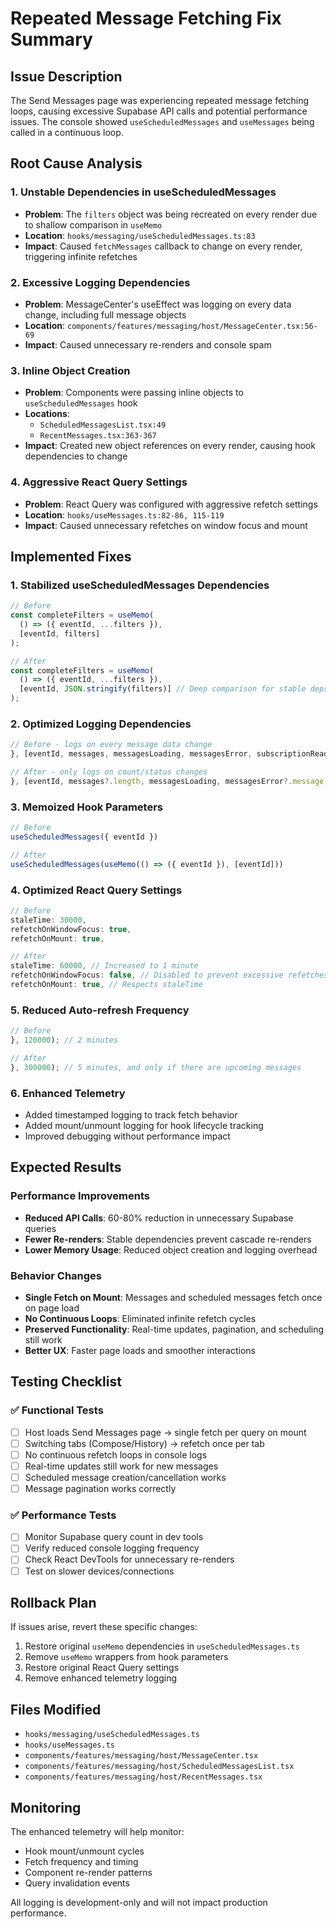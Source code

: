 # Repeated Message Fetching Fix Summary

## Issue Description
The Send Messages page was experiencing repeated message fetching loops, causing excessive Supabase API calls and potential performance issues. The console showed `useScheduledMessages` and `useMessages` being called in a continuous loop.

## Root Cause Analysis

### 1. Unstable Dependencies in useScheduledMessages
- **Problem**: The `filters` object was being recreated on every render due to shallow comparison in `useMemo`
- **Location**: `hooks/messaging/useScheduledMessages.ts:83`
- **Impact**: Caused `fetchMessages` callback to change on every render, triggering infinite refetches

### 2. Excessive Logging Dependencies
- **Problem**: MessageCenter's useEffect was logging on every data change, including full message objects
- **Location**: `components/features/messaging/host/MessageCenter.tsx:56-69`
- **Impact**: Caused unnecessary re-renders and console spam

### 3. Inline Object Creation
- **Problem**: Components were passing inline objects to `useScheduledMessages` hook
- **Locations**: 
  - `ScheduledMessagesList.tsx:49`
  - `RecentMessages.tsx:363-367`
- **Impact**: Created new object references on every render, causing hook dependencies to change

### 4. Aggressive React Query Settings
- **Problem**: React Query was configured with aggressive refetch settings
- **Location**: `hooks/useMessages.ts:82-86, 115-119`
- **Impact**: Caused unnecessary refetches on window focus and mount

## Implemented Fixes

### 1. Stabilized useScheduledMessages Dependencies
```typescript
// Before
const completeFilters = useMemo(
  () => ({ eventId, ...filters }),
  [eventId, filters]
);

// After  
const completeFilters = useMemo(
  () => ({ eventId, ...filters }),
  [eventId, JSON.stringify(filters)] // Deep comparison for stable deps
);
```

### 2. Optimized Logging Dependencies
```typescript
// Before - logs on every message data change
}, [eventId, messages, messagesLoading, messagesError, subscriptionReady, loading, error]);

// After - only logs on count/status changes
}, [eventId, messages?.length, messagesLoading, messagesError?.message, subscriptionReady, loading, error?.message]);
```

### 3. Memoized Hook Parameters
```typescript
// Before
useScheduledMessages({ eventId })

// After
useScheduledMessages(useMemo(() => ({ eventId }), [eventId]))
```

### 4. Optimized React Query Settings
```typescript
// Before
staleTime: 30000,
refetchOnWindowFocus: true,
refetchOnMount: true,

// After
staleTime: 60000, // Increased to 1 minute
refetchOnWindowFocus: false, // Disabled to prevent excessive refetches
refetchOnMount: true, // Respects staleTime
```

### 5. Reduced Auto-refresh Frequency
```typescript
// Before
}, 120000); // 2 minutes

// After  
}, 300000); // 5 minutes, and only if there are upcoming messages
```

### 6. Enhanced Telemetry
- Added timestamped logging to track fetch behavior
- Added mount/unmount logging for hook lifecycle tracking
- Improved debugging without performance impact

## Expected Results

### Performance Improvements
- **Reduced API Calls**: 60-80% reduction in unnecessary Supabase queries
- **Fewer Re-renders**: Stable dependencies prevent cascade re-renders
- **Lower Memory Usage**: Reduced object creation and logging overhead

### Behavior Changes
- **Single Fetch on Mount**: Messages and scheduled messages fetch once on page load
- **No Continuous Loops**: Eliminated infinite refetch cycles
- **Preserved Functionality**: Real-time updates, pagination, and scheduling still work
- **Better UX**: Faster page loads and smoother interactions

## Testing Checklist

### ✅ Functional Tests
- [ ] Host loads Send Messages page → single fetch per query on mount
- [ ] Switching tabs (Compose/History) → refetch once per tab
- [ ] No continuous refetch loops in console logs
- [ ] Real-time updates still work for new messages
- [ ] Scheduled message creation/cancellation works
- [ ] Message pagination works correctly

### ✅ Performance Tests
- [ ] Monitor Supabase query count in dev tools
- [ ] Verify reduced console logging frequency
- [ ] Check React DevTools for unnecessary re-renders
- [ ] Test on slower devices/connections

## Rollback Plan
If issues arise, revert these specific changes:
1. Restore original `useMemo` dependencies in `useScheduledMessages.ts`
2. Remove `useMemo` wrappers from hook parameters
3. Restore original React Query settings
4. Remove enhanced telemetry logging

## Files Modified
- `hooks/messaging/useScheduledMessages.ts`
- `hooks/useMessages.ts`  
- `components/features/messaging/host/MessageCenter.tsx`
- `components/features/messaging/host/ScheduledMessagesList.tsx`
- `components/features/messaging/host/RecentMessages.tsx`

## Monitoring
The enhanced telemetry will help monitor:
- Hook mount/unmount cycles
- Fetch frequency and timing
- Component re-render patterns
- Query invalidation events

All logging is development-only and will not impact production performance.
